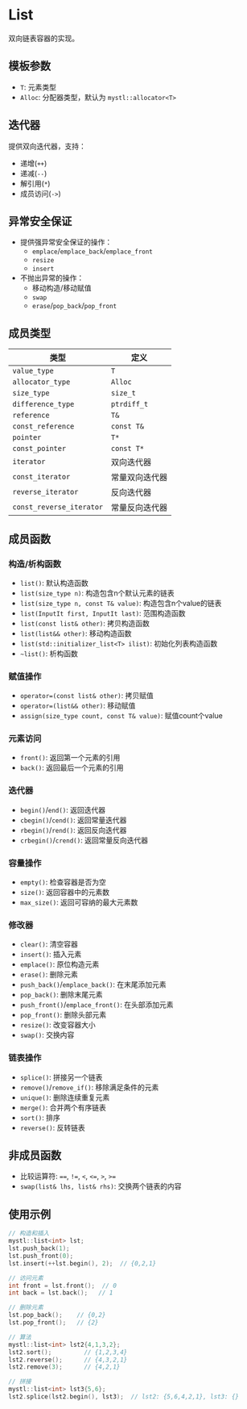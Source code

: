# List

双向链表容器的实现。



## 模板参数

- `T`: 元素类型
- `Alloc`: 分配器类型，默认为 `mystl::allocator<T>`



## 迭代器

提供双向迭代器，支持：
- 递增(`++`)
- 递减(`--`) 
- 解引用(`*`)
- 成员访问(`->`)



## 异常安全保证

- 提供强异常安全保证的操作：
  - `emplace`/`emplace_back`/`emplace_front`
  - `resize`
  - `insert`
- 不抛出异常的操作：
  - 移动构造/移动赋值
  - `swap`
  - `erase`/`pop_back`/`pop_front`



## 成员类型

类型 | 定义
---|---
`value_type` | `T`
`allocator_type` | `Alloc`
`size_type` | `size_t`
`difference_type` | `ptrdiff_t`
`reference` | `T&`
`const_reference` | `const T&`
`pointer` | `T*`
`const_pointer` | `const T*`
`iterator` | 双向迭代器
`const_iterator` | 常量双向迭代器
`reverse_iterator` | 反向迭代器
`const_reverse_iterator` | 常量反向迭代器



## 成员函数

### 构造/析构函数

- `list()`: 默认构造函数
- `list(size_type n)`: 构造包含n个默认元素的链表
- `list(size_type n, const T& value)`: 构造包含n个value的链表
- `list(InputIt first, InputIt last)`: 范围构造函数
- `list(const list& other)`: 拷贝构造函数
- `list(list&& other)`: 移动构造函数
- `list(std::initializer_list<T> ilist)`: 初始化列表构造函数
- `~list()`: 析构函数



### 赋值操作

- `operator=(const list& other)`: 拷贝赋值
- `operator=(list&& other)`: 移动赋值
- `assign(size_type count, const T& value)`: 赋值count个value



### 元素访问

- `front()`: 返回第一个元素的引用
- `back()`: 返回最后一个元素的引用



### 迭代器

- `begin()`/`end()`: 返回迭代器
- `cbegin()`/`cend()`: 返回常量迭代器
- `rbegin()`/`rend()`: 返回反向迭代器
- `crbegin()`/`crend()`: 返回常量反向迭代器



### 容量操作

- `empty()`: 检查容器是否为空
- `size()`: 返回容器中的元素数
- `max_size()`: 返回可容纳的最大元素数



### 修改器

- `clear()`: 清空容器
- `insert()`: 插入元素
- `emplace()`: 原位构造元素
- `erase()`: 删除元素
- `push_back()`/`emplace_back()`: 在末尾添加元素
- `pop_back()`: 删除末尾元素
- `push_front()`/`emplace_front()`: 在头部添加元素
- `pop_front()`: 删除头部元素
- `resize()`: 改变容器大小
- `swap()`: 交换内容



### 链表操作

- `splice()`: 拼接另一个链表
- `remove()`/`remove_if()`: 移除满足条件的元素
- `unique()`: 删除连续重复元素
- `merge()`: 合并两个有序链表
- `sort()`: 排序
- `reverse()`: 反转链表



## 非成员函数

- 比较运算符: `==`, `!=`, `<`, `<=`, `>`, `>=`
- `swap(list& lhs, list& rhs)`: 交换两个链表的内容



## 使用示例

```cpp
// 构造和插入
mystl::list<int> lst;
lst.push_back(1);
lst.push_front(0);
lst.insert(++lst.begin(), 2);  // {0,2,1}

// 访问元素
int front = lst.front();  // 0
int back = lst.back();   // 1

// 删除元素
lst.pop_back();    // {0,2}
lst.pop_front();   // {2}

// 算法
mystl::list<int> lst2{4,1,3,2};
lst2.sort();         // {1,2,3,4}
lst2.reverse();      // {4,3,2,1}
lst2.remove(3);      // {4,2,1}

// 拼接
mystl::list<int> lst3{5,6};
lst2.splice(lst2.begin(), lst3);  // lst2: {5,6,4,2,1}, lst3: {}
```
